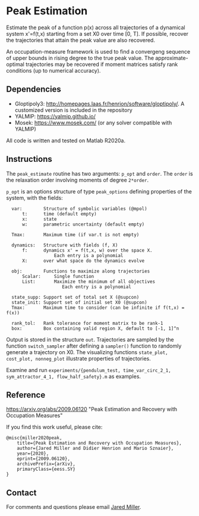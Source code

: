 # Peak Estimation
Estimate the peak of a function p(x) across all trajectories of a dynamical system x'=f(t,x) starting from a set X0 over time \[0, T\]. If possible, recover the trajectories that attain the peak value are also recovered.

An occupation-measure framework is used to find a convergeng sequence of upper bounds in rising degree to the true peak value. The approximate-optimal trajectories may be recovered if moment matrices satisfy rank conditions (up to numerical accuracy).

## Dependencies

- Gloptipoly3: http://homepages.laas.fr/henrion/software/gloptipoly/. A customized version is included in the repository
- YALMIP: https://yalmip.github.io/
- Mosek: https://www.mosek.com/ (or any solver compatible with YALMIP)

All code is written and tested on Matlab R2020a.

## Instructions
The `peak_estimate` routine has two arguments: `p_opt` and `order`. The `order` is the relaxation order involving moments of degree `2*order`. 

`p_opt` is an options structure of type `peak_options` defining properties of the system, with the fields:
```
  var:        Structure of symbolic variables (@mpol)
      t:      time (default empty)
      x:      state
      w:      parametric uncertainty (default empty)

  Tmax:       Maximum time (if var.t is not empty)

  dynamics:   Structure with fields (f, X)
      f:      dynamics x' = f(t,x, w) over the space X.
                  Each entry is a polynomial                
      X:      over what space do the dynamics evolve

  obj:        Functions to maximize along trajectories
      Scalar:     Single function
      List:       Maximize the minimum of all objectives
                     Each entry is a polynomial       
  
  state_supp: Support set of total set X (@supcon)
  state_init: Support set of initial set X0 (@supcon)
  Tmax:       Maximum time to consider (can be infinite if f(t,x) = f(x))
      
  rank_tol:   Rank tolerance for moment matrix to be rank-1
  box:        Box containing valid region X, default to [-1, 1]^n
```

Output is stored in the structure `out`. Trajectories are sampled by the function `switch_sampler` after defining a `sampler()` function to randomly generate a trajectory on X0. The visualizing functions `state_plot, cost_plot, nonneg_plot` illustrate properties of trajectories.

Examine and run `experiments/{pendulum_test, time_var_circ_2_1, sym_attractor_4_1, flow_half_safety}.m` as examples.

## Reference
https://arxiv.org/abs/2009.06120 "Peak Estimation and Recovery with Occupation Measures"

If you find this work useful, please cite:

```
@misc{miller2020peak,
    title={Peak Estimation and Recovery with Occupation Measures},
    author={Jared Miller and Didier Henrion and Mario Sznaier},
    year={2020},
    eprint={2009.06120},
    archivePrefix={arXiv},
    primaryClass={eess.SY}
}
```

## Contact
For comments and questions please email [Jared Miller](mailto:miller.jare@northeastern.edu?Subject=CDCS).
